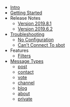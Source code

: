 
* [Intro](/#readme)
* [Getting Started](guide.md)
* Release Notes
  * [Version 2019.8.1](release_notes/2019.8.1.md)
  * [Version 2019.6.2](release_notes/2019.6.2.md)
* [Troubleshooting](troubleshooting/)
  * [No Configuration](troubleshooting/no-configuration.md)
  * [Can't Connect To sbot](troubleshooting/no-connection.md)
* Features
  * [Filters](features/filters)
* [Message Types](message_types/)
  * [post](message_types/post.md)
  * [contact](message_types/contact.md)
  * [vote](message_types/vote.md)
  * [channel](message_types/channel.md)
  * [blog](message_types/blog.md)
  * [about](message_types/about.md)
  * [private](message_types/private.md)


